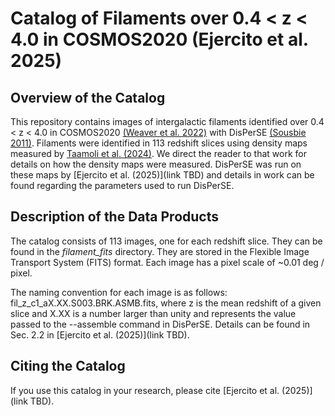 # Catalog of Filaments over 0.4 < z < 4.0 in COSMOS2020 (Ejercito et al. 2025)

## Overview of the Catalog

This repository contains images of intergalactic filaments identified over 0.4 < z < 4.0 in COSMOS2020 [(Weaver et al. 2022)](https://ui.adsabs.harvard.edu/abs/2022ApJS..258...11W/abstract) with DisPerSE [(Sousbie 2011)](https://ui.adsabs.harvard.edu/abs/2011MNRAS.414..350S/abstract). Filaments were identified in 113 redshift slices using density maps measured by [Taamoli et al. (2024)](https://ui.adsabs.harvard.edu/abs/2024ApJ...966...18T/abstract). We direct the reader to that work for details on how the density maps were measured. DisPerSE was run on these maps by [Ejercito et al. (2025)](link TBD) and details in work can be found regarding the parameters used to run DisPerSE. 

## Description of the Data Products

The catalog consists of 113 images, one for each redshift slice. They can be found in the _filament\_fits_ directory. They are stored in the Flexible Image Transport System (FITS) format. Each image has a pixel scale of ~0.01 deg / pixel.

The naming convention for each image is as follows: fil_z_c1_aX.XX.S003.BRK.ASMB.fits, where z is the mean redshift of a given slice and X.XX is a number larger than unity and represents the value passed to the --assemble command in DisPerSE. Details can be found in Sec. 2.2 in [Ejercito et al. (2025)](link TBD). 

## Citing the Catalog

If you use this catalog in your research, please cite [Ejercito et al. (2025)](link TBD). 
